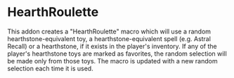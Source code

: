 # HearthRoulette

This addon creates a "HearthRoulette" macro which will use a random
hearthstone-equivalent toy, a hearthstone-equivalent spell (e.g. Astral Recall)
or a hearthstone, if it exists in the player's inventory. If any of the player's
hearthstone toys are marked as favorites, the random selection will be made only
from those toys. The macro is updated with a new random selection each time it
is used.
